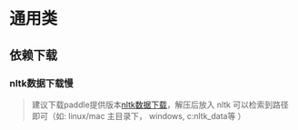 # 通用类

## 依赖下载

### nltk数据下载慢

> 建议下载paddle提供版本[nltk数据下载](https://paddlespeech.bj.bcebos.com/Parakeet/tools/nltk_data.tar.gz)，解压后放入 nltk 可以检索到路径即可（如: linux/mac 主目录下， windows, c:nltk_data等 ）
